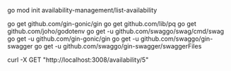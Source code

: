 go mod init availability-management/list-availability

go get github.com/gin-gonic/gin
go get github.com/lib/pq
go get github.com/joho/godotenv
go get -u github.com/swaggo/swag/cmd/swag
go get -u github.com/gin-gonic/gin
go get -u github.com/swaggo/gin-swagger
go get -u github.com/swaggo/gin-swagger/swaggerFiles


curl -X GET "http://localhost:3008/availability/5"
